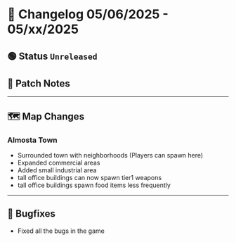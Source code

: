 # 📑 Changelog 05/06/2025 - 05/xx/2025

## 🟢 Status `Unreleased`

## 💬 Patch Notes

________

## 🗺️ Map Changes

### Almosta Town
- Surrounded town with neighborhoods (Players can spawn here)
- Expanded commercial areas
- Added small industrial area
- tall office buildings can now spawn tier1 weapons
- tall office buildings spawn food items less frequently
  
________

## 🐛 Bugfixes
- Fixed all the bugs in the game
